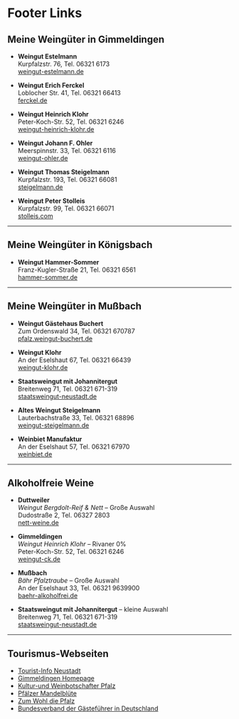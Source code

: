 # Footer Links

## Meine Weingüter in Gimmeldingen
- **Weingut Estelmann**  
  Kurpfalzstr. 76, Tel. 06321 6173  
  [weingut-estelmann.de](http://www.weingut-estelmann.de)

- **Weingut Erich Ferckel**  
  Loblocher Str. 41, Tel. 06321 66413  
  [ferckel.de](http://www.ferckel.de)

- **Weingut Heinrich Klohr**  
  Peter-Koch-Str. 52, Tel. 06321 6246  
  [weingut-heinrich-klohr.de](http://www.weingut-heinrich-klohr.de)

- **Weingut Johann F. Ohler**  
  Meerspinnstr. 33, Tel. 06321 6116  
  [weingut-ohler.de](http://www.weingut-ohler.de)

- **Weingut Thomas Steigelmann**  
  Kurpfalzstr. 193, Tel. 06321 66081  
  [steigelmann.de](http://www.steigelmann.de)

- **Weingut Peter Stolleis**  
  Kurpfalzstr. 99, Tel. 06321 66071  
  [stolleis.com](http://www.stolleis.com)

---

## Meine Weingüter in Königsbach
- **Weingut Hammer-Sommer**  
  Franz-Kugler-Straße 21, Tel. 06321 6561  
  [hammer-sommer.de](https://www.hammer-sommer.de/)

---

## Meine Weingüter in Mußbach
- **Weingut Gästehaus Buchert**  
  Zum Ordenswald 34, Tel. 06321 670787  
  [pfalz.weingut-buchert.de](https://pfalz.weingut-buchert.de/)

- **Weingut Klohr**  
  An der Eselshaut 67, Tel. 06321 66439  
  [weingut-klohr.de](https://www.weingut-klohr.de/)

- **Staatsweingut mit Johannitergut**  
  Breitenweg 71, Tel. 06321 671-319  
  [staatsweingut-neustadt.de](https://www.staatsweingut-neustadt.de/)

- **Altes Weingut Steigelmann**  
  Lauterbachstraße 33, Tel. 06321 68896  
  [weingut-steigelmann.de](https://www.weingut-steigelmann.de/)

- **Weinbiet Manufaktur**  
  An der Eselshaut 57, Tel. 06321 67970  
  [weinbiet.de](https://www.weinbiet.de/)

---

## Alkoholfreie Weine
- **Duttweiler**  
  *Weingut Bergdolt-Reif & Nett* – Große Auswahl  
  Dudostraße 2, Tel. 06327 2803  
  [nett-weine.de](https://www.nett-weine.de/)

- **Gimmeldingen**  
  *Weingut Heinrich Klohr* – Rivaner 0%  
  Peter-Koch-Str. 52, Tel. 06321 6246  
  [weingut-ck.de](https://www.weingut-ck.de/)

- **Mußbach**  
  *Bähr Pfalztraube* – Große Auswahl  
  An der Eselshaut 33, Tel. 06321 9639900  
  [baehr-alkoholfrei.de](https://baehr-alkoholfrei.de/)

- **Staatsweingut mit Johannitergut** – kleine Auswahl  
  Breitenweg 71, Tel. 06321 671-319  
  [staatsweingut-neustadt.de](https://www.staatsweingut-neustadt.de/)

---

## Tourismus-Webseiten
- [Tourist-Info Neustadt](https://www.neustadt.eu/)  
- [Gimmeldingen Homepage](http://www.gimmeldingen.de/)  
- [Kultur-und Weinbotschafter Pfalz](https://www.kultur-und-weinbotschafter.de/pfalz)  
- [Pfälzer Mandelblüte](https://www.mandelbluete-pfalz.de/)  
- [Zum Wohl die Pfalz](https://www.pfalz.de/de)  
- [Bundesverband der Gästeführer in Deutschland](https://die-gaestefuehrer.de/)
